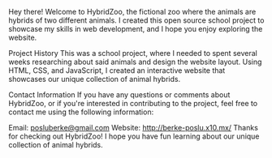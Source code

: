 Hey there! Welcome to HybridZoo, the fictional zoo where the animals are hybrids of two different animals. I created this open source school project to showcase my skills in web development, and I hope you enjoy exploring the website.

Project History
This was a school project, where I needed to spent several weeks researching about said animals and design the website layout. Using HTML, CSS, and JavaScript, I created an interactive website that showcases our unique collection of animal hybrids.


Contact Information
If you have any questions or comments about HybridZoo, or if you're interested in contributing to the project, feel free to contact me using the following information:

Email: posluberke@gmail.com
Website: http://berke-poslu.x10.mx/
Thanks for checking out HybridZoo! I hope you have fun learning about our unique collection of animal hybrids.
